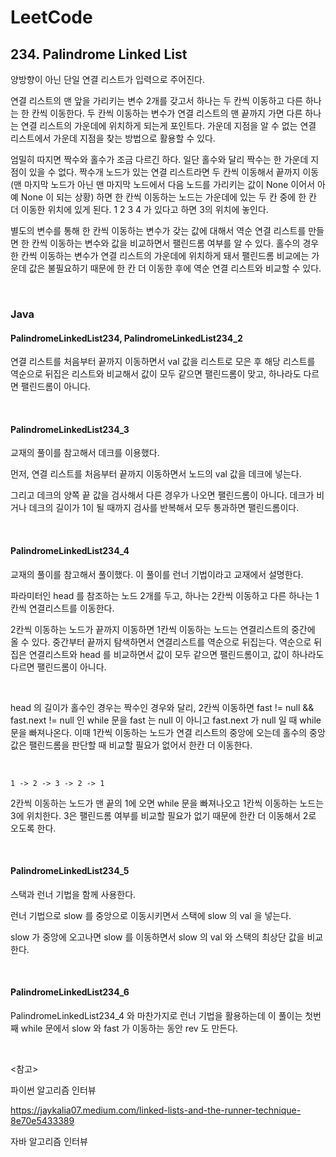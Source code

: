 # LeetCode

## 234. Palindrome Linked List

양방향이 아닌 단일 연결 리스트가 입력으로 주어진다.

연결 리스트의 맨 앞을 가리키는 변수 2개를 갖고서 하나는 두 칸씩 이동하고 다른 하나는 한 칸씩 이동한다. 두 칸씩 이동하는 변수가 연결 리스트의 맨 끝까지 가면 다른 하나는 연결 리스트의 가운데에 위치하게 되는게 포인트다. 가운데 지점을 알 수 없는 연결 리스트에서 가운데 지점을 찾는 방법으로 활용할 수 있다.

엄밀히 따지면 짝수와 홀수가 조금 다르긴 하다. 일단 홀수와 달리 짝수는 한 가운데 지점이 있을 수 없다. 짝수개 노드가 있는 연결 리스트라면 두 칸씩 이동해서 끝까지 이동 (맨 마지막 노드가 아닌 맨 마지막 노드에서 다음 노드를 가리키는 값이 None 이어서 아예 None 이 되는 상황) 하면 한 칸씩 이동하는 노드는 가운데에 있는 두 칸 중에 한 칸 더 이동한 위치에 있게 된다. 1 2 3 4 가 있다고 하면 3의 위치에 놓인다.

별도의 변수를 통해 한 칸씩 이동하는 변수가 갖는 값에 대해서 역순 연결 리스트를 만들면 한 칸씩 이동하는 변수와 값을 비교하면서 팰린드롬 여부를 알 수 있다. 홀수의 경우 한 칸씩 이동하는 변수가 연결 리스트의 가운데에 위치하게 돼서 팰린드롬 비교에는 가운데 값은 불필요하기 때문에 한 칸 더 이동한 후에 역순 연결 리스트와 비교할 수 있다.

<br>

### Java

#### PalindromeLinkedList234, PalindromeLinkedList234_2

연결 리스트를 처음부터 끝까지 이동하면서 val 값을 리스트로 모은 후 해당 리스트를 역순으로 뒤집은 리스트와 비교해서 값이 모두 같으면 팰린드롬이 맞고, 하나라도 다르면 팰린드롬이 아니다.

<br>

#### PalindromeLinkedList234_3

교재의 풀이를 참고해서 데크를 이용했다. 

먼저, 연결 리스트를 처음부터 끝까지 이동하면서 노드의 val 값을 데크에 넣는다.

그리고 데크의 양쪽 끝 값을 검사해서 다른 경우가 나오면 팰린드롬이 아니다. 데크가 비거나 데크의 길이가 1이 될 때까지 검사를 반복해서 모두 통과하면 팰린드롬이다.

<br>

#### PalindromeLinkedList234_4

교재의 풀이를 참고해서 풀이했다. 이 풀이를 런너 기법이라고 교재에서 설명한다.

파라미터인 head 를 참조하는 노드 2개를 두고, 하나는 2칸씩 이동하고 다른 하나는 1칸씩 연결리스트를 이동한다.

2칸씩 이동하는 노드가 끝까지 이동하면 1칸씩 이동하는 노드는 연결리스트의 중간에 올 수 있다. 중간부터 끝까지 탐색하면서 연결리스트를 역순으로 뒤집는다. 역순으로 뒤집은 연결리스트와 head 를 비교하면서 값이 모두 같으면 팰린드롬이고, 값이 하나라도 다르면 팰린드롬이 아니다.

<br>

head 의 길이가 홀수인 경우는 짝수인 경우와 달리, 2칸씩 이동하면 fast != null && fast.next != null 인 while 문을 fast 는 null 이 아니고 fast.next 가 null 일 때 while 문을 빠져나온다. 이때 1칸씩 이동하는 노드가 연결 리스트의 중앙에 오는데 홀수의 중앙 값은 팰린드롬을 판단할 때 비교할 필요가 없어서 한칸 더 이동한다.

<br>

```
1 -> 2 -> 3 -> 2 -> 1
```

2칸씩 이동하는 노드가 맨 끝의 1에 오면 while 문을 빠져나오고 1칸씩 이동하는 노드는 3에 위치한다. 3은 팰린드롬 여부를 비교할 필요가 없기 때문에 한칸 더 이동해서 2로 오도록 한다.

<br>

#### PalindromeLinkedList234_5

스택과 런너 기법을 함께 사용한다.

런너 기법으로 slow 를 중앙으로 이동시키면서 스택에 slow 의 val 을 넣는다.

slow 가 중앙에 오고나면 slow 를 이동하면서 slow 의 val 와 스택의 최상단 값을 비교한다.

<br>

#### PalindromeLinkedList234_6

PalindromeLinkedList234_4 와 마찬가지로 런너 기법을 활용하는데 이 풀이는 첫번째 while 문에서 slow 와 fast 가 이동하는 동안 rev 도 만든다.

<br>

<참고>

파이썬 알고리즘 인터뷰

https://jaykalia07.medium.com/linked-lists-and-the-runner-technique-8e70e5433389

자바 알고리즘 인터뷰

